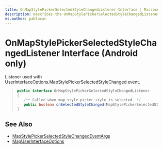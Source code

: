 ```yaml
---
title: OnMapStylePickerSelectedStyleChangedListener Interface | Microsoft Docs
description: Describes the OnMapStylePickerSelectedStyleChangedListener interface for Android and provides syntax and additional references.
ms.author: pablocan
---
```


# OnMapStylePickerSelectedStyleChangedListener Interface (Android only)

Listener used with UserInterfaceOptions.MapStylePickerSelectedStyleChanged event.

>```java
> public interface OnMapStylePickerSelectedStyleChangedListener
>{
>    /** Called when map style picker style is selected. */
>    public boolean onSelectedStyleChanged(MapStylePickerSelectedStyleChangedEventArgs e);
>}
>```

## See Also

* [MapStylePickerSelectedStyleChangedEventArgs](MapStylePickerSelectedStyleChangedEventArgs-class.md)
* [MapUserInterfaceOptions](../MapUserInterfaceOptions-class.md)